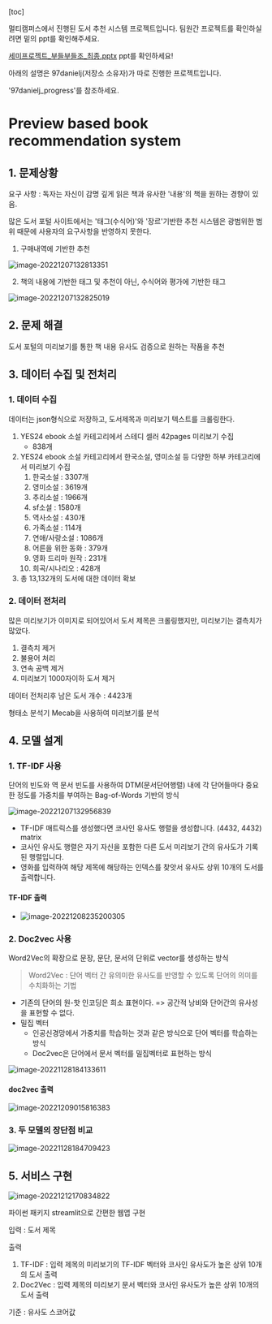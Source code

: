 [toc]

멀티캠퍼스에서 진행된 도서 추천 시스템 프로젝트입니다. 팀원간 프로젝트를 확인하실려면 밑의 ppt를 확인해주세요.

 [세미프로젝트_부들부들조_최종.pptx](세미프로젝트_부들부들조_최종.pptx) ppt를 확인하세요!

아래의 설명은 97danielj(저장소 소유자)가 따로 진행한 프로젝트입니다.

'97danielj_progress'를 참조하세요.

# Preview based book recommendation system

## 1. 문제상황
요구 사항 : 독자는 자신이 감명 깊게 읽은 책과 유사한 '내용'의 책을 원하는 경향이 있음.

많은 도서 포털 사이트에서는 '태그(수식어)'와 '장르'기반한 추천 시스템은 광범위한 범위 때문에 사용자의 요구사항을 반영하지 못한다.

1. 구매내역에 기반한 추천

![image-20221207132813351](README.assets/image-20221207132813351.png)

2. 책의 내용에 기반한 태그 및 추천이 아닌, 수식어와 평가에 기반한 태그

![image-20221207132825019](README.assets/image-20221207132825019.png)



## 2. 문제 해결

도서 포털의 미리보기를 통한 책 내용 유사도 검증으로 원하는 작품을 추천

## 3. 데이터 수집 및 전처리

### 1. 데이터 수집

데이터는 json형식으로 저장하고, 도서제목과 미리보기 텍스트를 크롤링한다.

1. YES24 ebook 소설 카테고리에서 스테디 셀러 42pages 미리보기 수집
   - 838개
2. YES24 ebook 소설 카테고리에서 한국소설, 영미소설 등 다양한 하부 카테고리에서 미리보기 수집
   1. 한국소설 : 3307개
   2. 영미소설 : 3619개
   3. 추리소설 : 1966개
   4. sf소설 : 1580개
   5. 역사소설 : 430개
   6. 가족소설 : 114개
   7. 연애/사랑소설 : 1086개
   8. 어른을 위한 동화 : 379개
   9. 영화 드리마 원작 : 231개
   10. 희곡/시나리오 : 428개
3. 총 13,132개의 도서에 대한 데이터 확보

### 2. 데이터 전처리

많은 미리보기가 이미지로 되어있어서 도서 제목은 크롤링했지만, 미리보기는 결측치가 많았다.

1. 결측치 제거
2. 불용어 처리
3. 연속 공백 제거
4. 미리보기 1000자이하 도서 제거

데이터 전처리후 남은 도서 개수 :  4423개

형태소 분석기 Mecab을 사용하여 미리보기를 분석



## 4. 모델 설계

### 1. TF-IDF 사용

단어의 빈도와 역 문서 빈도를 사용하여 DTM(문서단어행렬) 내에 각 단어들마다 중요한 정도를 가중치를 부여하는 Bag-of-Words 기반의 방식

![image-20221207132956839](README.assets/image-20221207132956839.png)

- TF-IDF 매트릭스를 생성했다면 코사인 유사도 행렬을 생성합니다. (4432, 4432) matrix
- 코사인 유사도 행렬은 자기 자신을 포함한 다른 도서 미리보기 간의 유사도가 기록된 행렬입니다.
- 영화를 입력하여 해당 제목에 해당하는 인덱스를 찾앗서 유사도 상위 10개의 도서를 출력합니다.

#### TF-IDF 출력

- ![image-20221208235200305](README.assets/image-20221208235200305.png)



### 2. Doc2vec 사용

Word2Vec의 확장으로 문장, 문단, 문서의 단위로 vector를 생성하는 방식

> Word2Vec : 단어 벡터 간 유의미한 유사도를 반영할 수 있도록 단어의 의미를 수치화하는 기법

- 기존의 단어의 원-핫 인코딩은 희소 표현이다. => 공간적 낭비와 단어간의 유사성을 표현할 수 없다.
- 밀집 벡터 
  - 인공신경망에서 가중치를 학습하는 것과 같은 방식으로 단어 벡터를 학습하는 방식
  - Doc2vec은 단어에서 문서 벡터를 밀집벡터로 표현하는 방식

![image-20221128184133611](README.assets/image-20221128184133611-167038825159411.png)



####  doc2vec 출력

![image-20221209015816383](README.assets/image-20221209015816383.png)

### 3. 두 모델의 장단점 비교

![image-20221128184709423](README.assets/image-20221128184709423.png)





## 5. 서비스 구현

![image-20221212170834822](README.assets/image-20221212170834822.png)

파이썬 패키지 streamlit으로 간편한 웹앱 구현

입력 : 도서 제목

출력

1. TF-IDF : 입력 제목의 미리보기의 TF-IDF 벡터와 코사인 유사도가 높은 상위 10개의 도서 출력
2. Doc2Vec : 입력 제목의 미리보기 문서 벡터와 코사인 유사도가 높은 상위 10개의 도서 출력

기준 : 유사도 스코어값



